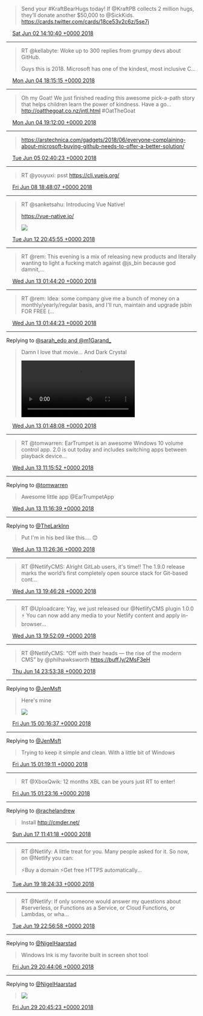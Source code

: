 > Send your #KraftBearHugs today! If @KraftPB collects 2 million hugs, they’ll donate another $50,000 to @SickKids.
> https://cards.twitter.com/cards/18ce53v2c6z/5se7j

<img src="/media/tweet.ico" width="12" /> [Sat Jun 02 14:10:40 +0000 2018](https://twitter.com/eduplessis/status/1002915406703710208)

----

> RT @kellabyte: Woke up to 300 replies from grumpy devs about GitHub.
>
> Guys this is 2018. Microsoft has one of the kindest, most inclusive C…

<img src="/media/tweet.ico" width="12" /> [Mon Jun 04 18:15:15 +0000 2018](https://twitter.com/eduplessis/status/1003701732030013441)

----

> Oh my Goat! We just finished reading this awesome pick-a-path story that helps children learn the power of kindness. Have a go… http://oatthegoat.co.nz/intl.html #OatTheGoat

<img src="/media/tweet.ico" width="12" /> [Mon Jun 04 19:12:00 +0000 2018](https://twitter.com/eduplessis/status/1003716013823848448)

----

> https://arstechnica.com/gadgets/2018/06/everyone-complaining-about-microsoft-buying-github-needs-to-offer-a-better-solution/

<img src="/media/tweet.ico" width="12" /> [Tue Jun 05 02:40:23 +0000 2018](https://twitter.com/eduplessis/status/1003828853524058117)

----

> RT @youyuxi: psst https://cli.vuejs.org/

<img src="/media/tweet.ico" width="12" /> [Fri Jun 08 18:48:07 +0000 2018](https://twitter.com/eduplessis/status/1005159553510658048)

----

> RT @sanketsahu: Introducing Vue Native!
>
> https://vue-native.io/
>
> ![](/media/1006638753027448838-DffzquXW0AUUiOU.jpg)

<img src="/media/tweet.ico" width="12" /> [Tue Jun 12 20:45:55 +0000 2018](https://twitter.com/eduplessis/status/1006638753027448838)

----

> RT @rem: This evening is a mix of releasing new products and literally wanting to light a fucking match against @js_bin because god damnit,…

<img src="/media/tweet.ico" width="12" /> [Wed Jun 13 01:44:20 +0000 2018](https://twitter.com/eduplessis/status/1006713850182422533)

----

> RT @rem: Idea: some company give me a bunch of money on a monthly/yearly/regular basis, and I'll run, maintain and upgrade jsbin FOR FREE (…

<img src="/media/tweet.ico" width="12" /> [Wed Jun 13 01:44:23 +0000 2018](https://twitter.com/eduplessis/status/1006713862421450753)

----

Replying to [@sarah_edo and @m1Garand_](https://twitter.com/sarah_edo/status/1006668099548876801)

> Damn I love that movie... And Dark Crystal
>
> <video controls><source src="/media/1006714808815800321-DfiRxwqW4AAaume.mp4">Your browser does not support the video tag.</video>

<img src="/media/tweet.ico" width="12" /> [Wed Jun 13 01:48:08 +0000 2018](https://twitter.com/eduplessis/status/1006714808815800321)

----

> RT @tomwarren: EarTrumpet is an awesome Windows 10 volume control app. 2.0 is out today and includes switching apps between playback device…

<img src="/media/tweet.ico" width="12" /> [Wed Jun 13 11:15:52 +0000 2018](https://twitter.com/eduplessis/status/1006857681662087168)

----

Replying to [@tomwarren](https://twitter.com/tomwarren/status/1006837664731938816)

> Awesome little app @EarTrumpetApp

<img src="/media/tweet.ico" width="12" /> [Wed Jun 13 11:16:39 +0000 2018](https://twitter.com/eduplessis/status/1006857878592880640)

----

Replying to [@TheLarkInn](https://twitter.com/TheLarkInn/status/1006743225816608769)

> Put I'm in his bed like this.... 😊

<img src="/media/tweet.ico" width="12" /> [Wed Jun 13 11:26:36 +0000 2018](https://twitter.com/eduplessis/status/1006860381216739328)

----

> RT @NetlifyCMS: Alright GitLab users, it's time!! The 1.9.0 release marks the world’s first completely open source stack for Git-based cont…

<img src="/media/tweet.ico" width="12" /> [Wed Jun 13 19:46:28 +0000 2018](https://twitter.com/eduplessis/status/1006986177847709696)

----

> RT @Uploadcare: Yay, we just released our @NetlifyCMS plugin 1.0.0 ⚡ You can now add any media to your Netlify content and apply in-browser…

<img src="/media/tweet.ico" width="12" /> [Wed Jun 13 19:52:09 +0000 2018](https://twitter.com/eduplessis/status/1006987609955098625)

----

> RT @NetlifyCMS: “Off with their heads — the rise of the modern CMS” by @philhawksworth https://buff.ly/2MsF3eH

<img src="/media/tweet.ico" width="12" /> [Thu Jun 14 23:53:38 +0000 2018](https://twitter.com/eduplessis/status/1007410767564607488)

----

Replying to [@JenMsft](https://twitter.com/JenMsft/status/1007111684945612800)

> Here's mine
>
> ![](/media/1007416551434342400-DfsQAp0WkAA3I-j.jpg)

<img src="/media/tweet.ico" width="12" /> [Fri Jun 15 00:16:37 +0000 2018](https://twitter.com/eduplessis/status/1007416551434342400)

----

Replying to [@JenMsft](https://twitter.com/JenMsft/status/1007417628594327552)

> Trying to keep it simple and clean. With a little bit of Windows

<img src="/media/tweet.ico" width="12" /> [Fri Jun 15 01:19:11 +0000 2018](https://twitter.com/eduplessis/status/1007432295148597248)

----

> RT @XboxQwik: 12 months XBL can be yours just RT to enter!

<img src="/media/tweet.ico" width="12" /> [Fri Jun 15 01:23:16 +0000 2018](https://twitter.com/eduplessis/status/1007433325802348544)

----

Replying to [@rachelandrew](https://twitter.com/rachelandrew/status/1008001865831862273)

> Install http://cmder.net/

<img src="/media/tweet.ico" width="12" /> [Sun Jun 17 11:41:18 +0000 2018](https://twitter.com/eduplessis/status/1008313631702953986)

----

> RT @Netlify: A little treat for you. Many people asked for it. So now, on @Netlify you can:
>
> ⚡️Buy a domain
> ⚡️Get free HTTPS automatically…

<img src="/media/tweet.ico" width="12" /> [Tue Jun 19 18:24:33 +0000 2018](https://twitter.com/eduplessis/status/1009139891765174272)

----

> RT @Netlify: If only someone would answer my questions about #serverless, or Functions as a Service, or Cloud Functions, or Lambdas, or wha…

<img src="/media/tweet.ico" width="12" /> [Tue Jun 19 22:56:58 +0000 2018](https://twitter.com/eduplessis/status/1009208446300905472)

----

Replying to [@NigelHaarstad](https://twitter.com/NigelHaarstad/status/1012692805255352320)

> Windows Ink is my favorite built in screen shot tool

<img src="/media/tweet.ico" width="12" /> [Fri Jun 29 20:44:06 +0000 2018](https://twitter.com/eduplessis/status/1012798887155982337)

----

Replying to [@NigelHaarstad](https://twitter.com/eduplessis/status/1012798887155982337)

>
>
> ![](/media/1012799212076064779-Dg4vg6tU0AATACO.jpg)

<img src="/media/tweet.ico" width="12" /> [Fri Jun 29 20:45:23 +0000 2018](https://twitter.com/eduplessis/status/1012799212076064779)
